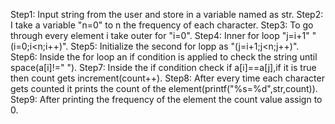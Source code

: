 Step1: Input string from the user and store in a variable named as str.
Step2: I take a variable "n=0" to n the frequency of each character.
Step3: To go through every element i take outer for "i=0".
Step4: Inner for loop "j=i+1" "(i=0;i<n;i++)".
Step5: Initialize the second for lopp as "(j=i+1;j<n;j++)".
Step6: Inside the for loop an if condition is applied to check the string until space(a[i]!=" ").
Step7: Inside the if condition check if a[i]==a[j],if it is true then count gets increment(count++).
Step8: After every time each character gets counted it prints the count of the element(printf("%s=%d",str,count)).
Step9: After printing the frequency of the element the count value assign to 0.
